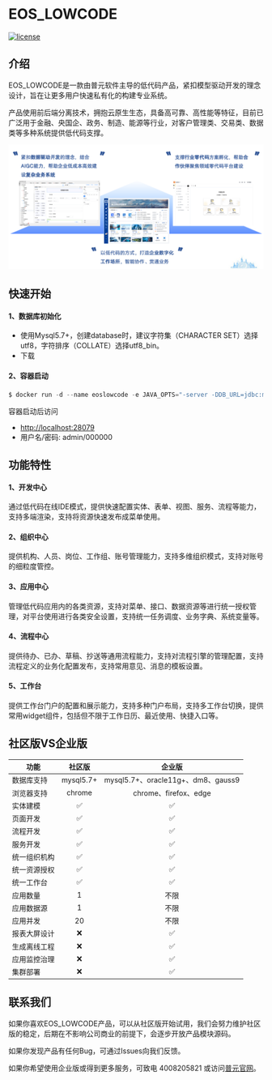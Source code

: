 # EOS_LOWCODE

[![license](https://img.shields.io/badge/license-GPL-blue.svg)](/LICENSE)

## 介绍

EOS_LOWCODE是一款由普元软件主导的低代码产品，紧扣模型驱动开发的理念设计，旨在让更多用户快速私有化的构建专业系统。

产品使用前后端分离技术，拥抱云原生生态，具备高可靠、高性能等特征，目前已广泛用于金融、央国企、政务、制造、能源等行业，对客户管理类、交易类、数据类等多种系统提供低代码支撑。

![产品定位图](img/introduction.png)

## 快速开始

#### 1、数据库初始化
- 使用Mysql5.7+，创建database时，建议字符集（CHARACTER SET）选择utf8，字符排序（COLLATE）选择utf8_bin。
- 下载

#### 2、容器启动
```python
$ docker run -d --name eoslowcode -e JAVA_OPTS="-server -DDB_URL=jdbc:mysql://[ip]:[port]/[schema]?characterEncoding=utf8&useSSL=false -DDB_USER=[db_user] -DDB_PASSWD=[db_password]" -p 28079:28079 registry.cn-shanghai.aliyuncs.com/primeton-pub/eoslowcode:8.3.0
```
容器启动后访问
- [http://localhost:28079](http://localhost:28079)
- 用户名/密码: admin/000000


## 功能特性
#### 1、开发中心
通过低代码在线IDE模式，提供快速配置实体、表单、视图、服务、流程等能力，支持多端渲染，支持将资源快速发布成菜单使用。

#### 2、组织中心
提供机构、人员、岗位、工作组、账号管理能力，支持多维组织模式，支持对账号的细粒度管控。

#### 3、应用中心
管理低代码应用内的各类资源，支持对菜单、接口、数据资源等进行统一授权管理，对平台使用进行各类安全设置，支持统一任务调度、业务字典、系统变量等。

#### 4、流程中心
提供待办、已办、草稿、抄送等通用流程能力，支持对流程引擎的管理配置，支持流程定义的业务化配置发布，支持常用意见、消息的模板设置。

#### 5、工作台
提供工作台门户的配置和展示能力，支持多种门户布局，支持多工作台切换，提供常用widget组件，包括但不限于工作日历、最近使用、快捷入口等。

## 社区版VS企业版
功能 | 社区版 | 企业版
---|:---:|:---:
数据库支持| mysql5.7+ | mysql5.7+、oracle11g+、dm8、gauss9
浏览器支持| chrome | chrome、firefox、edge
实体建模| :white_check_mark: | :white_check_mark:
页面开发| :white_check_mark: | :white_check_mark:
流程开发| :white_check_mark: | :white_check_mark:
服务开发| :white_check_mark: | :white_check_mark:
统一组织机构| :white_check_mark: | :white_check_mark:
统一资源授权| :white_check_mark: | :white_check_mark:
统一工作台| :white_check_mark: | :white_check_mark:
应用数量| 1 | 不限
应用数据源| 1 | 不限
应用并发| 20 | 不限
报表大屏设计| :x: | :white_check_mark:
生成离线工程| :x: | :white_check_mark:
应用监控治理| :x: | :white_check_mark:
集群部署| :x: | :white_check_mark:

## 联系我们
如果你喜欢EOS_LOWCODE产品，可以从社区版开始试用，我们会努力维护社区版的稳定，后期在不影响公司商业的前提下，会逐步开放产品模块源码。

如果你发现产品有任何Bug，可通过Issues向我们反馈。

如果你希望使用企业版或得到更多服务，可致电 4008205821 或访问[普元官网](https://www.primeton.com/)。
